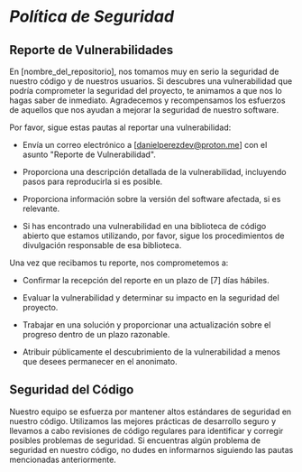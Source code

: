 <!-- Autor: Daniel Benjamin Perez Morales -->
<!-- GitHub: https://github.com/DanielPerezMoralesDev13 -->
<!-- Correo electrónico: danielperezdev@proton.me  -->
# ***Política de Seguridad***

## Reporte de Vulnerabilidades

En [nombre_del_repositorio], nos tomamos muy en serio la seguridad de nuestro código y de nuestros usuarios. Si descubres una vulnerabilidad que podría comprometer la seguridad del proyecto, te animamos a que nos lo hagas saber de inmediato. Agradecemos y recompensamos los esfuerzos de aquellos que nos ayudan a mejorar la seguridad de nuestro software.

Por favor, sigue estas pautas al reportar una vulnerabilidad:

- Envía un correo electrónico a [danielperezdev@proton.me] con el asunto "Reporte de Vulnerabilidad".

- Proporciona una descripción detallada de la vulnerabilidad, incluyendo pasos para reproducirla si es posible.

- Proporciona información sobre la versión del software afectada, si es relevante.

- Si has encontrado una vulnerabilidad en una biblioteca de código abierto que estamos utilizando, por favor, sigue los procedimientos de divulgación responsable de esa biblioteca.

Una vez que recibamos tu reporte, nos comprometemos a:

- Confirmar la recepción del reporte en un plazo de [7] días hábiles.

- Evaluar la vulnerabilidad y determinar su impacto en la seguridad del proyecto.

- Trabajar en una solución y proporcionar una actualización sobre el progreso dentro de un plazo razonable.

- Atribuir públicamente el descubrimiento de la vulnerabilidad a menos que desees permanecer en el anonimato.

## Seguridad del Código

Nuestro equipo se esfuerza por mantener altos estándares de seguridad en nuestro código. Utilizamos las mejores prácticas de desarrollo seguro y llevamos a cabo revisiones de código regulares para identificar y corregir posibles problemas de seguridad. Si encuentras algún problema de seguridad en nuestro código, no dudes en informarnos siguiendo las pautas mencionadas anteriormente.
